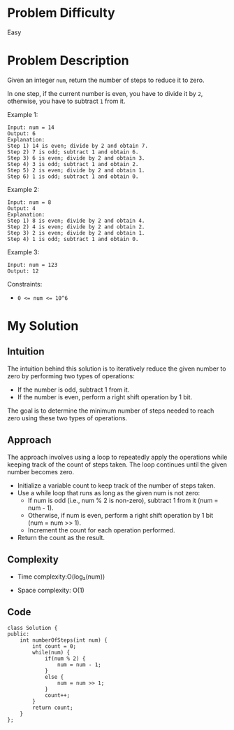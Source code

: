 # Problem Difficulty
Easy

# Problem Description
Given an integer `num`, return the number of steps to reduce it to zero.

In one step, if the current number is even, you have to divide it by `2`, otherwise, you have to subtract `1` from it.

 

Example 1:
```
Input: num = 14
Output: 6
Explanation: 
Step 1) 14 is even; divide by 2 and obtain 7. 
Step 2) 7 is odd; subtract 1 and obtain 6.
Step 3) 6 is even; divide by 2 and obtain 3. 
Step 4) 3 is odd; subtract 1 and obtain 2. 
Step 5) 2 is even; divide by 2 and obtain 1. 
Step 6) 1 is odd; subtract 1 and obtain 0.
```
Example 2:
```
Input: num = 8
Output: 4
Explanation: 
Step 1) 8 is even; divide by 2 and obtain 4. 
Step 2) 4 is even; divide by 2 and obtain 2. 
Step 3) 2 is even; divide by 2 and obtain 1. 
Step 4) 1 is odd; subtract 1 and obtain 0.
```
Example 3:
```
Input: num = 123
Output: 12
 ```

Constraints:
- `0 <= num <= 10^6`

# My Solution
## Intuition
<!-- Describe your first thoughts on how to solve this problem. -->
The intuition behind this solution is to iteratively reduce the given number to zero by performing two types of operations:

- If the number is odd, subtract 1 from it.
- If the number is even, perform a right shift operation by 1 bit.

The goal is to determine the minimum number of steps needed to reach zero using these two types of operations.

## Approach
<!-- Describe your approach to solving the problem. -->
The approach involves using a loop to repeatedly apply the operations while keeping track of the count of steps taken. The loop continues until the given number becomes zero.

- Initialize a variable count to keep track of the number of steps taken.
- Use a while loop that runs as long as the given num is not zero:
    - If num is odd (i.e., num % 2 is non-zero), subtract 1 from it (num = num - 1).
    - Otherwise, if num is even, perform a right shift operation by 1 bit (num = num >> 1).
    - Increment the count for each operation performed.
- Return the count as the result.
## Complexity
- Time complexity:O(log₂(num))
<!-- Add your time complexity here, e.g. $$O(n)$$ -->

- Space complexity: O(1)
<!-- Add your space complexity here, e.g. $$O(n)$$ -->

## Code
```
class Solution {
public:
    int numberOfSteps(int num) {
        int count = 0;
        while(num) {
            if(num % 2) {
                num = num - 1;
            }
            else {
                num = num >> 1;
            }  
            count++;
        }
        return count;
    }
};
```
